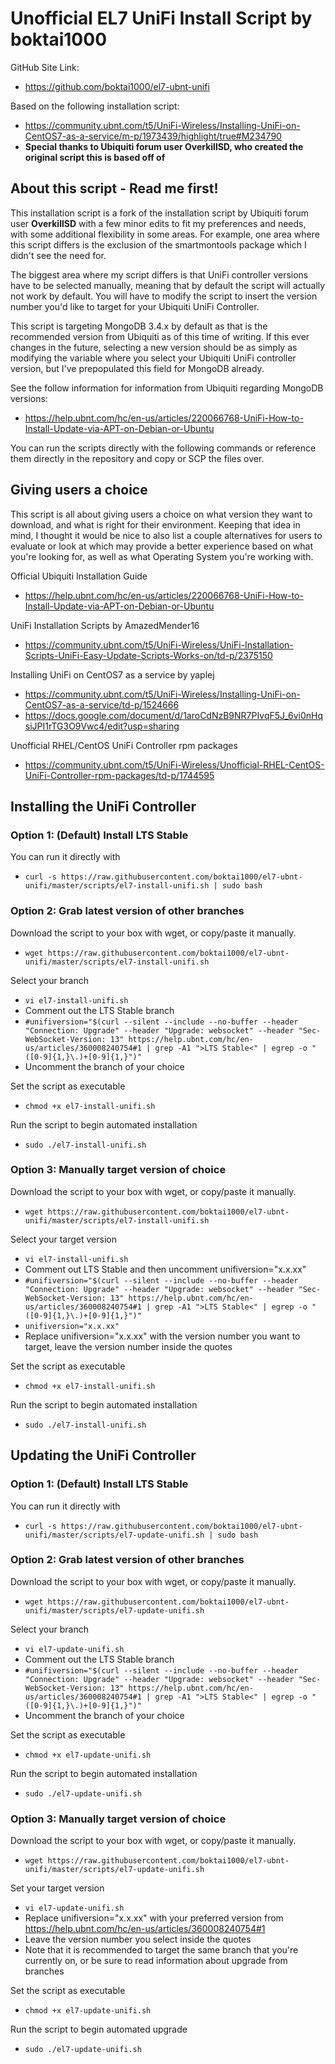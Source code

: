 # Unofficial EL7 UniFi Install Script by boktai1000
GitHub Site Link:
* https://github.com/boktai1000/el7-ubnt-unifi

Based on the following installation script:
* https://community.ubnt.com/t5/UniFi-Wireless/Installing-UniFi-on-CentOS7-as-a-service/m-p/1973439/highlight/true#M234790 
* **Special thanks to Ubiquiti forum user OverkillSD, who created the original script this is based off of** 

## About this script - Read me first!

This installation script is a fork of the installation script by Ubiquiti forum user **OverkillSD** with a few minor edits to fit my preferences and needs, with some additional flexibility in some areas. For example, one area where this script differs is the exclusion of the smartmontools package which I didn't see the need for.

The biggest area where my script differs is that UniFi controller versions have to be selected manually, meaning that by default the script will actually not work by default. You will have to modify the script to insert the version number you'd like to target for your Ubiquiti UniFi Controller.

This script is targeting MongoDB 3.4.x by default as that is the recommended version from Ubiquiti as of this time of writing. If this ever changes in the future, selecting a new version should be as simply as modifying the variable where you select your Ubiquiti UniFi controller version, but I've prepopulated this field for MongoDB already. 

See the follow information for information from Ubiquiti regarding MongoDB versions:
* https://help.ubnt.com/hc/en-us/articles/220066768-UniFi-How-to-Install-Update-via-APT-on-Debian-or-Ubuntu

You can run the scripts directly with the following commands or reference them directly in the repository and copy or SCP the files over.

## Giving users a choice

This script is all about giving users a choice on what version they want to download, and what is right for their environment. Keeping that idea in mind, I thought it would be nice to also list a couple alternatives for users to evaluate or look at which may provide a better experience based on what you're looking for, as well as what Operating System you're working with.

Official Ubiquiti Installation Guide
* https://help.ubnt.com/hc/en-us/articles/220066768-UniFi-How-to-Install-Update-via-APT-on-Debian-or-Ubuntu

UniFi Installation Scripts by AmazedMender16
* https://community.ubnt.com/t5/UniFi-Wireless/UniFi-Installation-Scripts-UniFi-Easy-Update-Scripts-Works-on/td-p/2375150

Installing UniFi on CentOS7 as a service by yaplej
* https://community.ubnt.com/t5/UniFi-Wireless/Installing-UniFi-on-CentOS7-as-a-service/td-p/1524666
* https://docs.google.com/document/d/1aroCdNzB9NR7PIvqF5J_6vi0nHqsiJPI1rTG3O9Vwc4/edit?usp=sharing 

Unofficial RHEL/CentOS UniFi Controller rpm packages
* https://community.ubnt.com/t5/UniFi-Wireless/Unofficial-RHEL-CentOS-UniFi-Controller-rpm-packages/td-p/1744595

## Installing the UniFi Controller

### Option 1: (Default) Install LTS Stable 
You can run it directly with
* `curl -s https://raw.githubusercontent.com/boktai1000/el7-ubnt-unifi/master/scripts/el7-install-unifi.sh | sudo bash`

### Option 2: Grab latest version of other branches
Download the script to your box with wget, or copy/paste it manually.
* `wget https://raw.githubusercontent.com/boktai1000/el7-ubnt-unifi/master/scripts/el7-install-unifi.sh`

Select your branch
* `vi el7-install-unifi.sh`
* Comment out the LTS Stable branch
* `#unifiversion="$(curl --silent --include --no-buffer --header "Connection: Upgrade" --header "Upgrade: websocket" --header "Sec-WebSocket-Version: 13" https://help.ubnt.com/hc/en-us/articles/360008240754#1 | grep -A1 ">LTS Stable<" | egrep -o "([0-9]{1,}\.)+[0-9]{1,}")"`
* Uncomment the branch of your choice

Set the script as executable
* `chmod +x el7-install-unifi.sh`

Run the script to begin automated installation
* `sudo ./el7-install-unifi.sh`


### Option 3: Manually target version of choice
Download the script to your box with wget, or copy/paste it manually.
* `wget https://raw.githubusercontent.com/boktai1000/el7-ubnt-unifi/master/scripts/el7-install-unifi.sh`

Select your target version
* `vi el7-install-unifi.sh`
* Comment out LTS Stable and then uncomment unifiversion="x.x.xx"
* `#unifiversion="$(curl --silent --include --no-buffer --header "Connection: Upgrade" --header "Upgrade: websocket" --header "Sec-WebSocket-Version: 13" https://help.ubnt.com/hc/en-us/articles/360008240754#1 | grep -A1 ">LTS Stable<" | egrep -o "([0-9]{1,}\.)+[0-9]{1,}")"`
* `unifiversion="x.x.xx"`
* Replace unifiversion="x.x.xx" with the version number you want to target, leave the version number inside the quotes

Set the script as executable
* `chmod +x el7-install-unifi.sh`

Run the script to begin automated installation
* `sudo ./el7-install-unifi.sh`

## Updating the UniFi Controller

### Option 1: (Default) Install LTS Stable 
You can run it directly with
* `curl -s https://raw.githubusercontent.com/boktai1000/el7-ubnt-unifi/master/scripts/el7-update-unifi.sh | sudo bash`

### Option 2: Grab latest version of other branches
Download the script to your box with wget, or copy/paste it manually.
* `wget https://raw.githubusercontent.com/boktai1000/el7-ubnt-unifi/master/scripts/el7-update-unifi.sh`

Select your branch
* `vi el7-update-unifi.sh`
* Comment out the LTS Stable branch
* `#unifiversion="$(curl --silent --include --no-buffer --header "Connection: Upgrade" --header "Upgrade: websocket" --header "Sec-WebSocket-Version: 13" https://help.ubnt.com/hc/en-us/articles/360008240754#1 | grep -A1 ">LTS Stable<" | egrep -o "([0-9]{1,}\.)+[0-9]{1,}")"`
* Uncomment the branch of your choice

Set the script as executable
* `chmod +x el7-update-unifi.sh`

Run the script to begin automated installation
* `sudo ./el7-update-unifi.sh`



### Option 3: Manually target version of choice
Download the script to your box with wget, or copy/paste it manually.
* `wget https://raw.githubusercontent.com/boktai1000/el7-ubnt-unifi/master/scripts/el7-update-unifi.sh`

Set your target version
* `vi el7-update-unifi.sh`
* Replace unifiversion="x.x.xx" with your preferred version from https://help.ubnt.com/hc/en-us/articles/360008240754#1 
* Leave the version number you select inside the quotes
* Note that it is recommended to target the same branch that you're currently on, or be sure to read information about upgrade from branches

Set the script as executable
* `chmod +x el7-update-unifi.sh`

Run the script to begin automated upgrade
* `sudo ./el7-update-unifi.sh`
